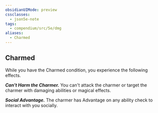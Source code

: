 ```yaml
---
obsidianUIMode: preview
cssclasses:
  - json5e-note
tags:
  - compendium/src/5e/dmg
aliases:
  - Charmed
---
```

## Charmed

While you have the Charmed condition, you experience the following effects.

***Can't Harm the Charmer.*** You can't attack the charmer or target the charmer with damaging abilities or magical effects.

***Social Advantage.*** The charmer has Advantage on any ability check to interact with you socially.